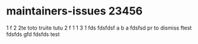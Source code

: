 # maintainers-issues 23456
1
f
2
2te
toto truite tutu
2
f
1
1
3
1
fds
fdsfdsf
a
b
a
fdsfsd
pr to dismiss
ftest
fdsfds
gfd
fdsfds
test
